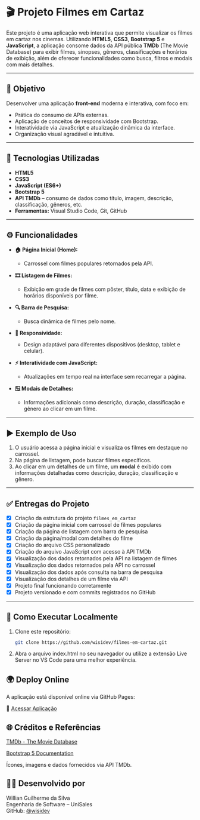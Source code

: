 # 🎬 Projeto Filmes em Cartaz

Este projeto é uma aplicação web interativa que permite visualizar os filmes em cartaz nos cinemas. Utilizando **HTML5**, **CSS3**, **Bootstrap 5** e **JavaScript**, a aplicação consome dados da API pública **TMDb** (The Movie Database) para exibir filmes, sinopses, gêneros, classificações e horários de exibição, além de oferecer funcionalidades como busca, filtros e modais com mais detalhes.

---

## 📌 Objetivo

Desenvolver uma aplicação **front-end** moderna e interativa, com foco em:

- Prática do consumo de APIs externas.
- Aplicação de conceitos de responsividade com Bootstrap.
- Interatividade via JavaScript e atualização dinâmica da interface.
- Organização visual agradável e intuitiva.

---

## 🧪 Tecnologias Utilizadas

- **HTML5**
- **CSS3**
- **JavaScript (ES6+)**
- **Bootstrap 5**
- **API TMDb** – consumo de dados como título, imagem, descrição, classificação, gêneros, etc.
- **Ferramentas:** Visual Studio Code, Git, GitHub

---

## ⚙️ Funcionalidades

- **🏠 Página Inicial (Home):**  
  - Carrossel com filmes populares retornados pela API.

- **🎞️ Listagem de Filmes:**  
  - Exibição em grade de filmes com pôster, título, data e exibição de horários disponíveis por filme.

- **🔍 Barra de Pesquisa:**  
  - Busca dinâmica de filmes pelo nome.

- **📱 Responsividade:**  
  - Design adaptável para diferentes dispositivos (desktop, tablet e celular).

- **⚡ Interatividade com JavaScript:**  
  - Atualizações em tempo real na interface sem recarregar a página.

- **🪟 Modais de Detalhes:**  
  - Informações adicionais como descrição, duração, classificação e gênero ao clicar em um filme.

---

## ▶️ Exemplo de Uso

1. O usuário acessa a página inicial e visualiza os filmes em destaque no carrossel.
2. Na página de listagem, pode buscar filmes específicos.
3. Ao clicar em um detalhes de um filme, um **modal** é exibido com informações detalhadas como descrição, duração, classificação e gênero.

---

## ✅ Entregas do Projeto

- [x] Criação da estrutura do projeto `filmes_em_cartaz`
- [x] Criação da página inicial com carrossel de filmes populares
- [x] Criação da página de listagem com barra de pesquisa
- [x] Criação da página/modal com detalhes do filme
- [x] Criação do arquivo CSS personalizado
- [x] Criação do arquivo JavaScript com acesso à API TMDb
- [x] Visualização dos dados retornados pela API na listagem de filmes
- [x] Visualização dos dados retornados pela API no carrossel
- [x] Visualização dos dados após consulta na barra de pesquisa
- [x] Visualização dos detalhes de um filme via API
- [x] Projeto final funcionando corretamente
- [x] Projeto versionado e com commits registrados no GitHub

---

## 🚀 Como Executar Localmente

1. Clone este repositório:

    ```bash
   git clone https://github.com/wisidev/filmes-em-cartaz.git
    ```

2. Abra o arquivo index.html no seu navegador
ou utilize a extensão Live Server no VS Code para uma melhor experiência.

## 🌍 Deploy Online
A aplicação está disponível online via GitHub Pages:

🔗 [Acessar Aplicação](https://wisidev.github.io/filmes-em-cartaz/index.html)

## 🌐 Créditos e Referências
[TMDb - The Movie Database](https://developer.themoviedb.org/docs/getting-started)

[Bootstrap 5 Documentation](https://getbootstrap.com/docs/5.0/getting-started/introduction/)

Ícones, imagens e dados fornecidos via API TMDb.

## 👨‍💻 Desenvolvido por  
Willian Guilherme da Silva  
Engenharia de Software – UniSales  
GitHub: [@wisidev](https://github.com/wisidev)  
